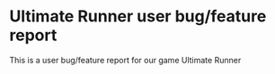# Ultimate Runner user bug/feature report
This is a user bug/feature report for our game Ultimate Runner 
